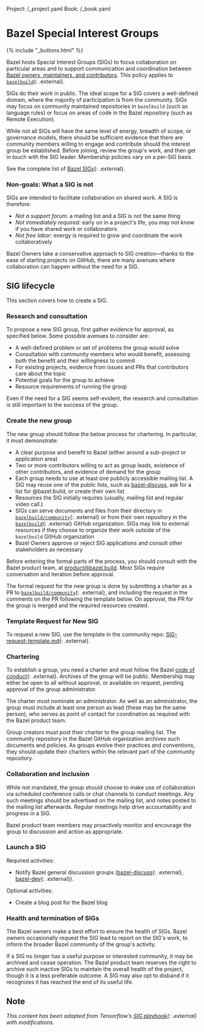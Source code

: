 Project: /_project.yaml
Book: /_book.yaml

# Bazel Special Interest Groups

{% include "_buttons.html" %}

Bazel hosts Special Interest Groups (SIGs) to focus collaboration on particular
areas and to support communication and coordination between [Bazel owners,
maintainers, and contributors](/contribute/policy). This policy
applies to [`bazelbuild`](http://github.com/bazelbuild){: .external}.

SIGs do their work in public. The ideal scope for a SIG covers a well-defined
domain, where the majority of participation is from the community. SIGs may
focus on community maintained repositories in `bazelbuild` (such as language
rules) or focus on areas of code in the Bazel repository (such as Remote
Execution).

While not all SIGs will have the same level of energy, breadth of scope, or
governance models, there should be sufficient evidence that there are community
members willing to engage and contribute should the interest group be
established. Before joining, review the group's work, and then get in touch
with the SIG leader. Membership policies vary on a per-SIG basis.

See the complete list of
[Bazel SIGs](https://github.com/bazelbuild/community/tree/main/sigs){: .external}.

### Non-goals: What a SIG is not

SIGs are intended to facilitate collaboration on shared work. A SIG is
therefore:

-   *Not a support forum:* a mailing list and a SIG is not the same thing
-   *Not immediately required:* early on in a project's life, you may not know
    if you have shared work or collaborators
-   *Not free labor:* energy is required to grow and coordinate the work
    collaboratively

Bazel Owners take a conservative approach to SIG creation—thanks to the ease of
starting projects on GitHub, there are many avenues where collaboration can
happen without the need for a SIG.

## SIG lifecycle

This section covers how to create a SIG.

### Research and consultation

To propose a new SIG group, first gather evidence for approval, as specified
below. Some possible avenues to consider are:

-   A well-defined problem or set of problems the group would solve
-   Consultation with community members who would benefit, assessing both the
    benefit and their willingness to commit
-   For existing projects, evidence from issues and PRs that contributors care
    about the topic
-   Potential goals for the group to achieve
-   Resource requirements of running the group

Even if the need for a SIG seems self-evident, the research and consultation is
still important to the success of the group.

### Create the new group

The new group should follow the below process for chartering. In particular, it
must demonstrate:

-   A clear purpose and benefit to Bazel (either around a sub-project or
    application area)
-   Two or more contributors willing to act as group leads, existence of other
    contributors, and evidence of demand for the group
-   Each group needs to use at least one publicly accessible mailing list. A SIG
    may reuse one of the public lists, such as
    [bazel-discuss](https://groups.google.com/g/bazel-discuss), ask for a list
    for @bazel.build, or create their own list
-   Resources the SIG initially requires (usually, mailing list and regular
    video call.)
-   SIGs can serve documents and files from their directory in
    [`bazelbuild/community`](https://github.com/bazelbuild/community){: .external}
    or from their own repository in the
    [`bazelbuild`](https://github.com/bazelbuild){: .external} GitHub
    organization. SIGs may link to external resources if they choose to organize
    their work outside of the `bazelbuild` GitHub organization
-   Bazel Owners approve or reject SIG applications and consult other
    stakeholders as necessary

Before entering the formal parts of the process, you should consult with
the Bazel product team, at product@bazel.build. Most SIGs require conversation
and iteration before approval.

The formal request for the new group is done by submitting a charter as a PR to
[`bazelbuild/community`](https://github.com/bazelbuild/community){: .external},
and including the request in the comments on the PR following the template
below. On approval, the PR for the group is merged and the required resources
created.

### Template Request for New SIG

To request a new SIG, use the template in the community repo:
[SIG-request-template.md](https://github.com/bazelbuild/community/blob/main/governance/SIG-request-template.md){: .external}.

### Chartering

To establish a group, you need a charter and must follow the Bazel
[code of conduct](https://github.com/bazelbuild/bazel/blob/HEAD/CODE_OF_CONDUCT.md){: .external}.
Archives of the group will be public. Membership may either be open to all
without approval, or available on request, pending approval of the group
administrator.

The charter must nominate an administrator. As well as an administrator, the
group must include at least one person as lead (these may be the same person),
who serves as point of contact for coordination as required with the Bazel
product team.

Group creators must post their charter to the group mailing list. The community
repository in the Bazel GitHub organization archives such documents and
policies. As groups evolve their practices and conventions, they should update
their charters within the relevant part of the community repository.

### Collaboration and inclusion

While not mandated, the group should choose to make use of collaboration
via scheduled conference calls or chat channels to conduct meetings. Any such
meetings should be advertised on the mailing list, and notes posted to the
mailing list afterwards. Regular meetings help drive accountability and progress
in a SIG.

Bazel product team members may proactively monitor and encourage the group to
discussion and action as appropriate.

### Launch a SIG

Required activities:

-   Notify Bazel general discussion groups
    ([bazel-discuss](https://groups.google.com/g/bazel-discuss){: .external},
    [bazel-dev](https://groups.google.com/g/bazel-dev){: .external}).

Optional activities:

-   Create a blog post for the Bazel blog

### Health and termination of SIGs

The Bazel owners make a best effort to ensure the health of SIGs. Bazel owners
occasionally request the SIG lead to report on the SIG's work, to inform the
broader Bazel community of the group's activity.

If a SIG no longer has a useful purpose or interested community, it may be
archived and cease operation. The Bazel product team reserves the right to
archive such inactive SIGs to maintain the overall health of the project,
though it is a less preferable outcome. A SIG may also opt to disband if
it recognizes it has reached the end of its useful life.

## Note

*This content has been adopted from Tensorflow’s
[SIG playbook](https://www.tensorflow.org/community/sig_playbook){: .external}
with modifications.*
